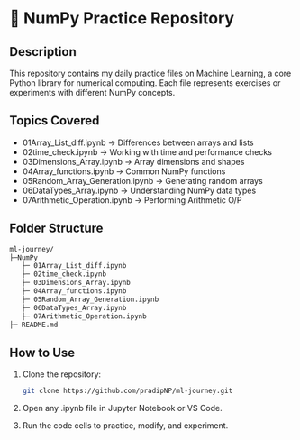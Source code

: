 # 📌 NumPy Practice Repository

## Description
This repository contains my daily practice files on Machine Learning, a core Python library for numerical computing. Each file represents exercises or experiments with different NumPy concepts.

## Topics Covered
- 01Array_List_diff.ipynb → Differences between arrays and lists  
- 02time_check.ipynb → Working with time and performance checks  
- 03Dimensions_Array.ipynb → Array dimensions and shapes  
- 04Array_functions.ipynb → Common NumPy functions  
- 05Random_Array_Generation.ipynb → Generating random arrays  
- 06DataTypes_Array.ipynb → Understanding NumPy data types
- 07Arithmetic_Operation.ipynb → Performing Arithmetic O/P

## Folder Structure
``` bash
ml-journey/
├─NumPy
   ├─ 01Array_List_diff.ipynb
   ├─ 02time_check.ipynb
   ├─ 03Dimensions_Array.ipynb
   ├─ 04Array_functions.ipynb
   ├─ 05Random_Array_Generation.ipynb
   ├─ 06DataTypes_Array.ipynb
   ├─ 07Arithmetic_Operation.ipynb
├─ README.md
```


## How to Use
1. Clone the repository:  
   ```bash
   git clone https://github.com/pradipNP/ml-journey.git
2. Open any .ipynb file in Jupyter Notebook or VS Code.

3. Run the code cells to practice, modify, and experiment.
